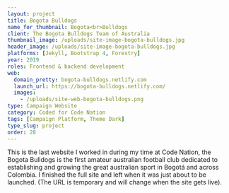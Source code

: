 ```yaml
---
layout: project
title: Bogota Bulldogs
name_for_thumbnail: Bogota<br>Bulldogs
client: The Bogota Bulldogs Team of Australia
thumbnail_image: /uploads/site-image-bogota-bulldogs.jpg
header_image: /uploads/site-image-bogota-bulldogs.jpg
platforms: [Jekyll, Bootstrap 4, Forestry]
year: 2019
roles: Frontend & backend development
web:
  domain_pretty: bogota-bulldogs.netlify.com
  launch_url: https://bogota-bulldogs.netlify.com/
  images:
    - /uploads/site-web-bogota-bulldogs.png
type: Campaign Website
category: Coded for Code Nation
tags: [Campaign Platform, Theme Dark]
type_slug: project
order: 28
---
```


This is the last website I worked in during my time at Code Nation, the Bogota Bulldogs is the first amateur australian football club dedicated to establishing and growing the great australian sport in Bogotá and across Colombia. I finished the full site and left when it was just about to be launched. (The URL is temporary and will change when the site gets live).